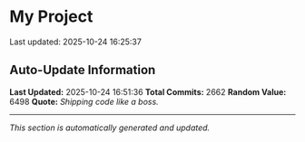 # My Project


Last updated: 2025-10-24 16:25:37













































































































































































































































































































































































































































































































































































































































































































































































































































































































































































































































































































































































































































































































































































































































































































































































































































































































































































































































































































































































































































































































































































































































































































































































































































































































































































































































































































































































































































































































































































































































































































































































## Auto-Update Information

**Last Updated:** 2025-10-24 16:51:36
**Total Commits:** 2662
**Random Value:** 6498
**Quote:** _Shipping code like a boss._

---
_This section is automatically generated and updated._